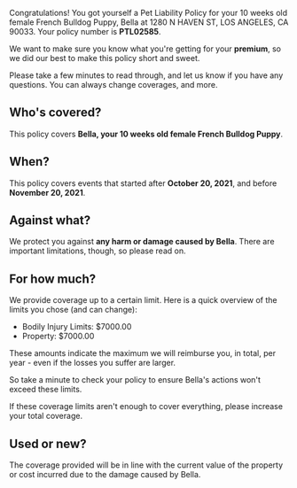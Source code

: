Congratulations! You got yourself a Pet Liability Policy for your 10 weeks old female French Bulldog Puppy, Bella at 1280 N HAVEN ST, LOS ANGELES, CA 90033. Your policy number is **PTL02585**.

We want to make sure you know what you're getting for your **premium**, so we did our best to make this policy short and sweet.

Please take a few minutes to read through, and let us know if you have any questions. You can always change coverages, and more.

## Who's covered?
This policy covers **Bella, your 10 weeks old female French Bulldog Puppy**.

## When?
This policy covers events that started after **October 20, 2021**, and before **November 20, 2021**.

## Against what?
We protect you against **any harm or damage caused by Bella**. There are important limitations, though, so please read on.

## For how much?
We provide coverage up to a certain limit. Here is a quick overview of the limits you chose (and can change):

- Bodily Injury Limits: $7000.00
- Property: $7000.00

These amounts indicate the maximum we will reimburse you, in total, per year - even if the losses you suffer are larger.

So take a minute to check your policy to ensure Bella's actions won't exceed these limits.

If these coverage limits aren't enough to cover everything, please increase your total coverage. 

## Used or new?
The coverage provided will be in line with the current value of the property or cost incurred due to the damage caused by Bella.